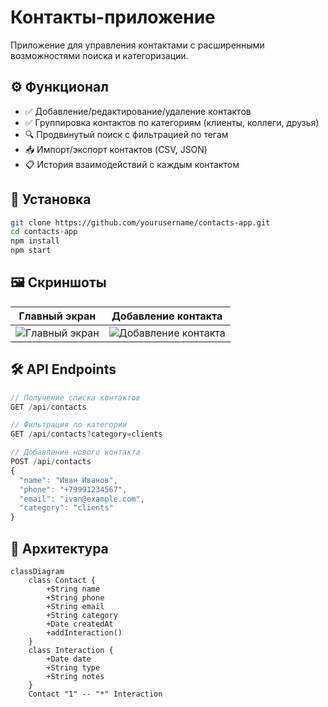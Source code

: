 # Контакты-приложение

Приложение для управления контактами с расширенными возможностями поиска и категоризации.

## ⚙️ Функционал

- ✅ Добавление/редактирование/удаление контактов
- ✅ Группировка контактов по категориям (клиенты, коллеги, друзья)
- 🔍 Продвинутый поиск с фильтрацией по тегам
- 📥 Импорт/экспорт контактов (CSV, JSON)
- 📋 История взаимодействий с каждым контактом

## 🚀 Установка

```bash
git clone https://github.com/yourusername/contacts-app.git
cd contacts-app
npm install
npm start
```

## 🖼️ Скриншоты

| Главный экран                           | Добавление контакта                                  |
| --------------------------------------- | ---------------------------------------------------- |
| ![Главный экран](/screenshots/main.png) | ![Добавление контакта](/screenshots/add-contact.png) |

## 🛠️ API Endpoints

```javascript
// Получение списка контактов
GET /api/contacts

// Фильтрация по категории
GET /api/contacts?category=clients

// Добавление нового контакта
POST /api/contacts
{
  "name": "Иван Иванов",
  "phone": "+79991234567",
  "email": "ivan@example.com",
  "category": "clients"
}
```

## 🧩 Архитектура

```mermaid
classDiagram
    class Contact {
        +String name
        +String phone
        +String email
        +String category
        +Date createdAt
        +addInteraction()
    }
    class Interaction {
        +Date date
        +String type
        +String notes
    }
    Contact "1" -- "*" Interaction
```
